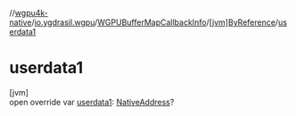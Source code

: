 //[wgpu4k-native](../../../../index.md)/[io.ygdrasil.wgpu](../../index.md)/[WGPUBufferMapCallbackInfo](../index.md)/[[jvm]ByReference](index.md)/[userdata1](userdata1.md)

# userdata1

[jvm]\
open override var [userdata1](userdata1.md): [NativeAddress](../../../ffi/-native-address/index.md)?